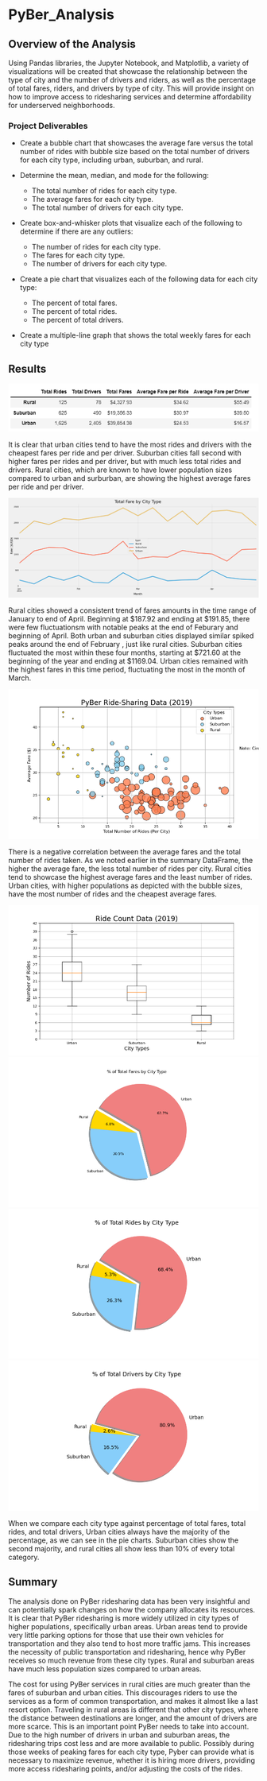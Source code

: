 # PyBer_Analysis

## Overview of the Analysis

Using Pandas libraries, the Jupyter Notebook, and Matplotlib, a variety of visualizations will be created that showcase the relationship between the type of city and the number of drivers and riders, as well as the percentage of total fares, riders, and drivers by type of city. This will provide insight on how to improve access to ridesharing services and determine affordability for underserved neighborhoods.

### Project Deliverables

* Create a bubble chart that showcases the average fare versus the total number of rides with bubble size based on the total number of drivers for each city type, including urban, suburban, and rural.

* Determine the mean, median, and mode for the following:
    * The total number of rides for each city type.
    * The average fares for each city type.
    * The total number of drivers for each city type.

* Create box-and-whisker plots that visualize each of the following to determine if there are any outliers:
    * The number of rides for each city type.
    * The fares for each city type.
    * The number of drivers for each city type.

* Create a pie chart that visualizes each of the following data for each city type:
    * The percent of total fares.
    * The percent of total rides.
    * The percent of total drivers.

* Create a multiple-line graph that shows the total weekly fares for each city type

## Results

![Summary DataFrame](https://github.com/doliver231/PyBer_Analysis/blob/main/analysis/summary_dataframe.png)

It is clear that urban cities tend to have the most rides and drivers with the cheapest fares per ride and per driver. Suburban cities fall second with higher fares per rides and per driver, but with much less total rides and drivers. Rural cities, which are known to have lower population sizes compared to urban and surburban, are showing the highest average fares per ride and per driver. 

![Total Fare by City Type - Multiline Chart](https://github.com/doliver231/PyBer_Analysis/blob/main/analysis/PyBer_fare_summary.png)

Rural cities showed a consistent trend of fares amounts in the time range of January to end of April. Beginning at $187.92 and ending at $191.85, there were few fluctuationsm with notable peaks at the end of Feburary and beginning of April. Both urban and suburban cities displayed similar spiked peaks around the end of February , just like rural cities. Suburban cities fluctuated the most within these four months, starting at $721.60 at the beginning of the year and ending at $1169.04. Urban cities remained with the highest fares in this time period, fluctuating the most in the month of March.

![Bubble Chart](https://github.com/doliver231/PyBer_Analysis/blob/main/analysis/Fig1.png)

There is a negative correlation between the average fares and the total number of rides taken. As we noted earlier in the summary DataFrame, the higher the average fare, the less total number of rides per city. Rural cities tend to showcase the highest average fares and the least number of rides. Urban cities, with higher populations as depicted with the bubble sizes, have the most number of rides and the cheapest average fares. 

![Box and Whisker](https://github.com/doliver231/PyBer_Analysis/blob/main/analysis/Fig2.png)
![% Total Fares - Pie Chart](https://github.com/doliver231/PyBer_Analysis/blob/main/analysis/Fig5.png)
![% Total Rides - Pie Chart](https://github.com/doliver231/PyBer_Analysis/blob/main/analysis/Fig6.png)
![% Total Drivers - Pie Chart](https://github.com/doliver231/PyBer_Analysis/blob/main/analysis/Fig7.png)

When we compare each city type against percentage of total fares, total rides, and total drivers, Urban cities always have the majority of the percentage, as we can see in the pie charts. Suburban cities show the second majority, and rural cities all show less than 10% of every total category.

## Summary

The analysis done on PyBer ridesharing data has been very insightful and can potentially spark changes on how the company allocates its resources. It is clear that PyBer ridesharing is more widely utilized in city types of higher populations, specifically urban areas. Urban areas tend to provide very little parking options for those that use their own vehicles for transportation and they also tend to host more traffic jams. This increases the necessity of public transportation and ridesharing, hence why PyBer receives so much revenue from these city types. Rural and suburban areas have much less population sizes compared to urban areas.

The cost for using PyBer services in rural cities are much greater than the fares of suburban and urban cities. This discourages riders to use the services as a form of common transportation, and makes it almost like a last resort option. Traveling in rural areas is different that other city types, where the distance between destinations are longer, and the amount of drivers are more scarce. This is an important point PyBer needs to take into account. Due to the high number of drivers in urban and suburban areas, the ridesharing trips cost less and are more available to public. Possibly during those weeks of peaking fares for each city type, Pyber can provide what is necessary to maximize revenue, whether it is hiring more drivers, providing more access ridesharing points, and/or adjusting the costs of the rides.
